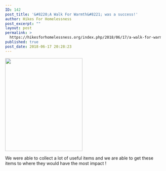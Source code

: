 ```yaml
---
ID: 142
post_title: '&#8220;A Walk For Warmth&#8221; was a success!'
author: Hikes For Homelessness
post_excerpt: ""
layout: post
permalink: >
  https://hikesforhomelessness.org/index.php/2018/06/17/a-walk-for-warmth-was-a-success/
published: true
post_date: 2018-06-17 20:28:23
---
```

<img class="alignnone size-medium wp-image-143" src="https://hikesforhomelessness.org/wp-content/uploads/2018/06/28951938_408639749594005_58164137850112774_n-250x300.jpg" alt="" width="250" height="300" />

We were able to collect a lot of useful items and we are able to get these items to where they would have the most impact !